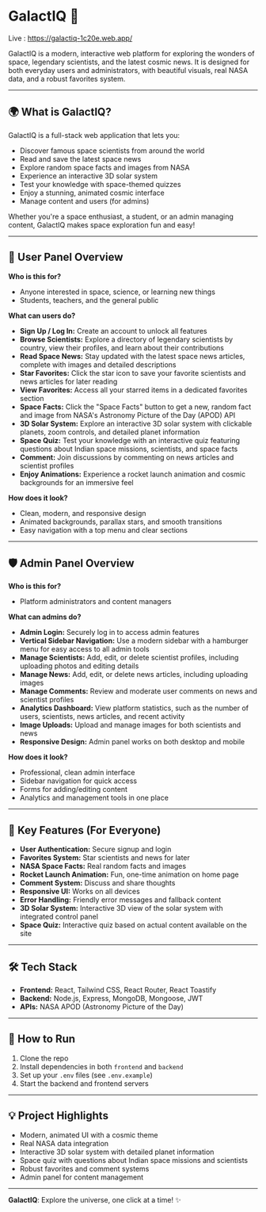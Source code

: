 # GalactIQ 🚀
Live : https://galactiq-1c20e.web.app/


GalactIQ is a modern, interactive web platform for exploring the wonders of space, legendary scientists, and the latest cosmic news. It is designed for both everyday users and administrators, with beautiful visuals, real NASA data, and a robust favorites system.

---

## 🌍 What is GalactIQ?
GalactIQ is a full-stack web application that lets you:
- Discover famous space scientists from around the world
- Read and save the latest space news
- Explore random space facts and images from NASA
- Experience an interactive 3D solar system
- Test your knowledge with space-themed quizzes
- Enjoy a stunning, animated cosmic interface
- Manage content and users (for admins)

Whether you're a space enthusiast, a student, or an admin managing content, GalactIQ makes space exploration fun and easy!

---

## 👤 User Panel Overview
**Who is this for?**
- Anyone interested in space, science, or learning new things
- Students, teachers, and the general public

**What can users do?**
- **Sign Up / Log In:** Create an account to unlock all features
- **Browse Scientists:** Explore a directory of legendary scientists by country, view their profiles, and learn about their contributions
- **Read Space News:** Stay updated with the latest space news articles, complete with images and detailed descriptions
- **Star Favorites:** Click the star icon to save your favorite scientists and news articles for later reading
- **View Favorites:** Access all your starred items in a dedicated favorites section
- **Space Facts:** Click the "Space Facts" button to get a new, random fact and image from NASA's Astronomy Picture of the Day (APOD) API
- **3D Solar System:** Explore an interactive 3D solar system with clickable planets, zoom controls, and detailed planet information
- **Space Quiz:** Test your knowledge with an interactive quiz featuring questions about Indian space missions, scientists, and space facts
- **Comment:** Join discussions by commenting on news articles and scientist profiles
- **Enjoy Animations:** Experience a rocket launch animation and cosmic backgrounds for an immersive feel

**How does it look?**
- Clean, modern, and responsive design
- Animated backgrounds, parallax stars, and smooth transitions
- Easy navigation with a top menu and clear sections

---

## 🛡️ Admin Panel Overview
**Who is this for?**
- Platform administrators and content managers

**What can admins do?**
- **Admin Login:** Securely log in to access admin features
- **Vertical Sidebar Navigation:** Use a modern sidebar with a hamburger menu for easy access to all admin tools
- **Manage Scientists:** Add, edit, or delete scientist profiles, including uploading photos and editing details
- **Manage News:** Add, edit, or delete news articles, including uploading images
- **Manage Comments:** Review and moderate user comments on news and scientist profiles
- **Analytics Dashboard:** View platform statistics, such as the number of users, scientists, news articles, and recent activity
- **Image Uploads:** Upload and manage images for both scientists and news
- **Responsive Design:** Admin panel works on both desktop and mobile

**How does it look?**
- Professional, clean admin interface
- Sidebar navigation for quick access
- Forms for adding/editing content
- Analytics and management tools in one place

---

## 🌟 Key Features (For Everyone)
- **User Authentication:** Secure signup and login
- **Favorites System:** Star scientists and news for later
- **NASA Space Facts:** Real random facts and images
- **Rocket Launch Animation:** Fun, one-time animation on home page
- **Comment System:** Discuss and share thoughts
- **Responsive UI:** Works on all devices
- **Error Handling:** Friendly error messages and fallback content
- **3D Solar System:** Interactive 3D view of the solar system with integrated control panel
- **Space Quiz:** Interactive quiz based on actual content available on the site

---

## 🛠️ Tech Stack
- **Frontend:** React, Tailwind CSS, React Router, React Toastify
- **Backend:** Node.js, Express, MongoDB, Mongoose, JWT
- **APIs:** NASA APOD (Astronomy Picture of the Day)

---

## 🚀 How to Run
1. Clone the repo
2. Install dependencies in both `frontend` and `backend`
3. Set up your `.env` files (see `.env.example`)
4. Start the backend and frontend servers

---

## 💡 Project Highlights
- Modern, animated UI with a cosmic theme
- Real NASA data integration
- Interactive 3D solar system with detailed planet information
- Space quiz with questions about Indian space missions and scientists
- Robust favorites and comment systems
- Admin panel for content management

---

**GalactIQ**: Explore the universe, one click at a time! ✨

